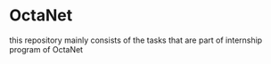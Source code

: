# OctaNet
this repository mainly consists of the tasks that are part of internship program of OctaNet
